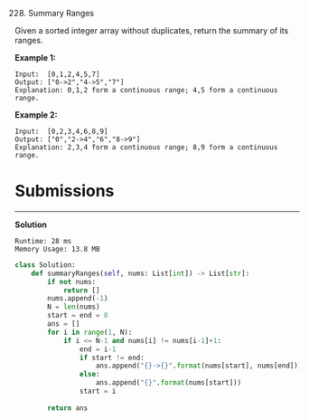 228. Summary Ranges

Given a sorted integer array without duplicates, return the summary of its ranges.

**Example 1:**
```
Input:  [0,1,2,4,5,7]
Output: ["0->2","4->5","7"]
Explanation: 0,1,2 form a continuous range; 4,5 form a continuous range.
```
**Example 2:**
```
Input:  [0,2,3,4,6,8,9]
Output: ["0","2->4","6","8->9"]
Explanation: 2,3,4 form a continuous range; 8,9 form a continuous range.
```

# Submissions
---
**Solution**
```
Runtime: 28 ms
Memory Usage: 13.8 MB
```
```python
class Solution:
    def summaryRanges(self, nums: List[int]) -> List[str]:
        if not nums:
            return []
        nums.append(-1)
        N = len(nums)
        start = end = 0
        ans = []
        for i in range(1, N):
            if i <= N-1 and nums[i] != nums[i-1]+1:
                end = i-1     
                if start != end:
                    ans.append("{}->{}".format(nums[start], nums[end]))
                else:
                    ans.append("{}".format(nums[start]))
                start = i
            
        return ans
```
